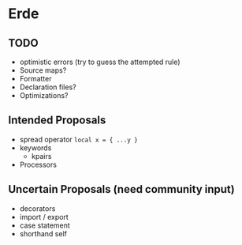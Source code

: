 # Erde

## TODO

- optimistic errors (try to guess the attempted rule)
- Source maps?
- Formatter
- Declaration files?
- Optimizations?

## Intended Proposals

- spread operator `local x = { ...y }`
- keywords
  - kpairs
- Processors

## Uncertain Proposals (need community input)

- decorators
- import / export
- case statement
- shorthand self
